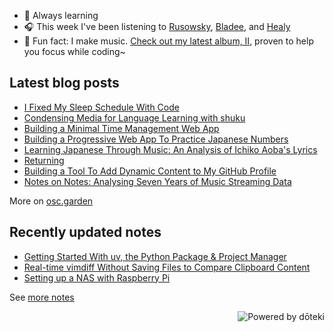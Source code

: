 - 🌱 Always learning
- 🎧 This week I've been listening to <!-- lastfm start -->[Rusowsky](https://www.last.fm/music/Rusowsky), [Bladee](https://www.last.fm/music/Bladee), and [Healy](https://www.last.fm/music/Healy)<!-- lastfm end -->
- 🎹 Fun fact: I make music. [Check out my latest album, II](https://oskerwyld.com/II), proven to help you focus while coding~

<!-- blog start -->
## Latest blog posts

- [I Fixed My Sleep Schedule With Code](https://osc.garden/blog/nemui-sleep-schedule-planner/)
- [Condensing Media for Language Learning with shuku](https://osc.garden/blog/shuku-condensed-media-language-learning/)
- [Building a Minimal Time Management Web App](https://osc.garden/blog/zutsu-offline-task-planner-web-app/)
- [Building a Progressive Web App To Practice Japanese Numbers](https://osc.garden/blog/ramu-japanese-numbers-practice-web-app/)
- [Learning Japanese Through Music: An Analysis of Ichiko Aoba's Lyrics](https://osc.garden/blog/ichiko-aoba-lyrics-japanese-morphology/)
- [Returning](https://osc.garden/blog/nostalgia/)
- [Building a Tool To Add Dynamic Content to My GitHub Profile](https://osc.garden/blog/doteki-building-a-dynamic-github-profile/)
- [Notes on Notes: Analysing Seven Years of Music Streaming Data](https://osc.garden/blog/data-analysis-music-streaming/)

More on [osc.garden](https://osc.garden)
<!-- blog end -->

<!-- notes start -->
## Recently updated notes

- [Getting Started With uv, the Python Package & Project Manager](https://osc.garden/notes/uv/)
- [Real-time vimdiff Without Saving Files to Compare Clipboard Content](https://osc.garden/notes/vimdiff-without-files/)
- [Setting up a NAS with Raspberry Pi](https://osc.garden/notes/raspberry-pi-nas-setup/)

See [more notes](https://osc.garden/notes)
<!-- notes end -->

<a href="https://doteki.org"><img src="https://img.shields.io/badge/powered_by-d%C5%8Dteki-0?style=flat-square&labelColor=202b2d&color=5E936C" align="right" alt="Powered by dōteki"></a>
